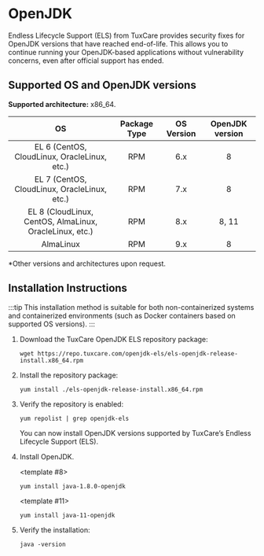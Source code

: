 # OpenJDK

Endless Lifecycle Support (ELS) from TuxCare provides security fixes for OpenJDK versions that have reached end-of-life. This allows you to continue running your OpenJDK-based applications without vulnerability concerns, even after official support has ended.

## Supported OS and OpenJDK versions

**Supported architecture:** x86_64.

| OS                                                      | Package Type | OS Version    | OpenJDK version |
| :-----------------------------------------------------: | :----------: | :-----------: | :-------------: |
| EL 6 (CentOS, CloudLinux, OracleLinux, etc.)            | RPM          | 6.x           | 8               |
| EL 7 (CentOS, CloudLinux, OracleLinux, etc.)            | RPM          | 7.x           | 8               |
| EL 8 (CloudLinux, CentOS, AlmaLinux, OracleLinux, etc.) | RPM          | 8.x           | 8, 11           |
| AlmaLinux                                               | RPM          | 9.x           | 8               |
 

*Other versions and architectures upon request.

## Installation Instructions

:::tip
This installation method is suitable for both non-containerized systems and containerized environments (such as Docker containers based on supported OS versions).
:::

1. Download the TuxCare OpenJDK ELS repository package:

   <CodeWithCopy>

   ```text
   wget https://repo.tuxcare.com/openjdk-els/els-openjdk-release-install.x86_64.rpm
   ```

   </CodeWithCopy>

2. Install the repository package:

   <CodeWithCopy>

   ```text
   yum install ./els-openjdk-release-install.x86_64.rpm 
   ```
   </CodeWithCopy>

3. Verify the repository is enabled:

   <CodeWithCopy>

   ```text
   yum repolist | grep openjdk-els
   ```

   </CodeWithCopy>
   
   You can now install OpenJDK versions supported by TuxCare’s Endless Lifecycle Support (ELS).

4. Install OpenJDK.

   <TableTabs label="OpenJDK version: " >

   <template #8>
  
   <CodeWithCopy>

   ```text
   yum install java-1.8.0-openjdk
   ```

   </CodeWithCopy>

   </template>

   <template #11>
  
   <CodeWithCopy>

   ```text
   yum install java-11-openjdk
   ```

   </CodeWithCopy>

   </template>

   </TableTabs>

5. Verify the installation:

   <CodeWithCopy>

   ```text
   java -version
   ```

   </CodeWithCopy>


